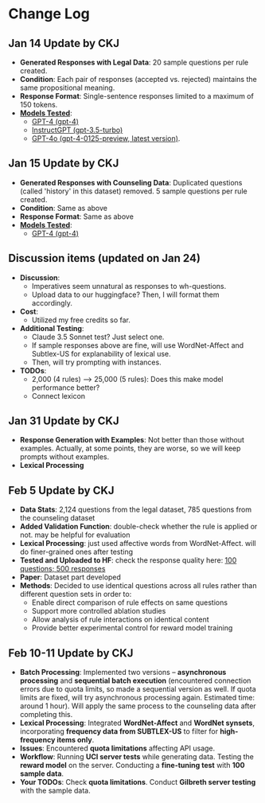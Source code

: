 # Change Log

## Jan 14 Update by CKJ
- **Generated Responses with Legal Data**: 20 sample questions per rule created.
- **Condition**: Each pair of responses (accepted vs. rejected) maintains the same propositional meaning.
- **Response Format**: Single-sentence responses limited to a maximum of 150 tokens.
- [**Models Tested**](https://github.com/ninackjeong/LLM-alignment-data-generation/blob/main/scripts/gpt-family.ipynb):
  - [GPT-4 (gpt-4)](https://github.com/ninackjeong/LLM-alignment-data-generation/tree/main/generated-data/open-australian-legal-qa/GPT-4/test-phase2)
  - [InstructGPT (gpt-3.5-turbo)](https://github.com/ninackjeong/LLM-alignment-data-generation/tree/main/generated-data/open-australian-legal-qa/InstructGPT/test-phase1)
  - [GPT-4o (gpt-4-0125-preview, latest version)](https://github.com/ninackjeong/LLM-alignment-data-generation/tree/main/generated-data/open-australian-legal-qa/GPT-4o/test-phase1).

## Jan 15 Update by CKJ
- **Generated Responses with Counseling Data**: Duplicated questions (called 'history' in this dataset) removed. 5 sample questions per rule created.
- **Condition**: Same as above
- **Response Format**: Same as above
- [**Models Tested**](https://github.com/ninackjeong/LLM-alignment-data-generation/blob/main/scripts/counsel-gpt-family.ipynb):
  - [GPT-4 (gpt-4)](https://github.com/ninackjeong/LLM-alignment-data-generation/tree/main/generated-data/counsel-chat/GPT-4/test-phase1)

## Discussion items (updated on Jan 24)
- **Discussion**:
  - Imperatives seem unnatural as responses to wh-questions.
  - Upload data to our huggingface? Then, I will format them accordingly.
- **Cost**:
  - Utilized my free credits so far.
- **Additional Testing**:
  - Claude 3.5 Sonnet test? Just select one.
  - If sample responses above are fine, will use WordNet-Affect and Subtlex-US for explanability of lexical use.
  - Then, will try prompting with instances.
- **TODOs**:
  - 2,000 (4 rules) --> 25,000 (5 rules): Does this make model performance better?
  - Connect lexicon
  
## Jan 31 Update by CKJ
- **Response Generation with Examples**: Not better than those without examples. Actually, at some points, they are worse, so we will keep prompts without examples.
- **Lexical Processing**

## Feb 5 Update by CKJ
- **Data Stats**: 2,124 questions from the legal dataset, 785 questions from the counseling dataset
- **Added Validation Function**: double-check whether the rule is applied or not. may be helpful for evaluation
- **Lexical Processing**: just used affective words from WordNet-Affect. will do finer-grained ones after testing
- **Tested and Uploaded to HF**: check the response quality here: [100 questions; 500 responses](https://huggingface.co/datasets/cheonkamjeong/empathetic-legal-responses-test)
- **Paper**: Dataset part developed
- **Methods**: Decided to use identical questions across all rules rather than different question sets in order to:
  - Enable direct comparison of rule effects on same questions
  - Support more controlled ablation studies
  - Allow analysis of rule interactions on identical content
  - Provide better experimental control for reward model training

## Feb 10-11 Update by CKJ
- **Batch Processing**: Implemented two versions – **asynchronous processing** and **sequential batch execution** (encountered connection errors due to quota limits, so made a sequential version as well. If quota limits are fixed, will try asynchronous processing again. Estimated time: around 1 hour). Will apply the same process to the counseling data after completing this.
- **Lexical Processing**: Integrated **WordNet-Affect** and **WordNet synsets**, incorporating **frequency data from SUBTLEX-US** to filter for **high-frequency items only**.
- **Issues**: Encountered **quota limitations** affecting API usage.
- **Workflow**: Running **UCI server tests** while generating data. Testing the **reward model** on the server. Conducting a **fine-tuning test** with **100 sample data**.
- **Your TODOs**: Check **quota limitations**. Conduct **Gilbreth server testing** with the sample data.

